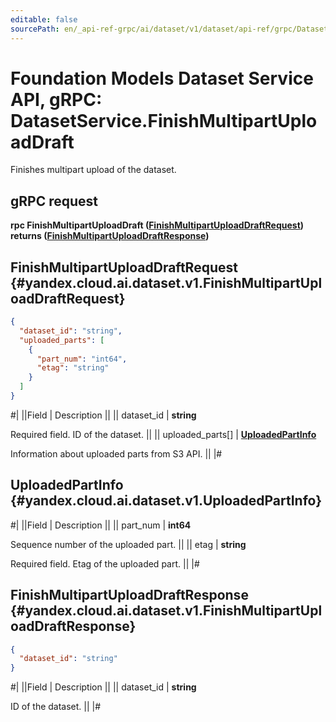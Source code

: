 ```yaml
---
editable: false
sourcePath: en/_api-ref-grpc/ai/dataset/v1/dataset/api-ref/grpc/Dataset/finishMultipartUploadDraft.md
---
```


# Foundation Models Dataset Service API, gRPC: DatasetService.FinishMultipartUploadDraft

Finishes multipart upload of the dataset.

## gRPC request

**rpc FinishMultipartUploadDraft ([FinishMultipartUploadDraftRequest](#yandex.cloud.ai.dataset.v1.FinishMultipartUploadDraftRequest)) returns ([FinishMultipartUploadDraftResponse](#yandex.cloud.ai.dataset.v1.FinishMultipartUploadDraftResponse))**

## FinishMultipartUploadDraftRequest {#yandex.cloud.ai.dataset.v1.FinishMultipartUploadDraftRequest}

```json
{
  "dataset_id": "string",
  "uploaded_parts": [
    {
      "part_num": "int64",
      "etag": "string"
    }
  ]
}
```

#|
||Field | Description ||
|| dataset_id | **string**

Required field. ID of the dataset. ||
|| uploaded_parts[] | **[UploadedPartInfo](#yandex.cloud.ai.dataset.v1.UploadedPartInfo)**

Information about uploaded parts from S3 API. ||
|#

## UploadedPartInfo {#yandex.cloud.ai.dataset.v1.UploadedPartInfo}

#|
||Field | Description ||
|| part_num | **int64**

Sequence number of the uploaded part. ||
|| etag | **string**

Required field. Etag of the uploaded part. ||
|#

## FinishMultipartUploadDraftResponse {#yandex.cloud.ai.dataset.v1.FinishMultipartUploadDraftResponse}

```json
{
  "dataset_id": "string"
}
```

#|
||Field | Description ||
|| dataset_id | **string**

ID of the dataset. ||
|#